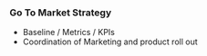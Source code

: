 ### Go To Market Strategy

* Baseline / Metrics / KPIs
* Coordination of Marketing and product roll out 



